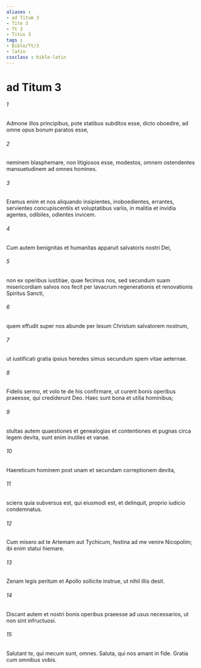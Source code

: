 ```yaml
---
aliases : 
- ad Titum 3
- Tite 3
- Tt 3
- Titus 3
tags : 
- Bible/Tt/3
- latin
cssclass : bible-latin
---
```


# ad Titum 3

###### 1
Admone illos principibus, pote statibus subditos esse, dicto oboedire, ad omne opus bonum paratos esse, 
###### 2
neminem blasphemare, non litigiosos esse, modestos, omnem ostendentes mansuetudinem ad omnes homines.
###### 3
Eramus enim et nos aliquando insipientes, inoboedientes, errantes, servientes concupiscentiis et voluptatibus variis, in malitia et invidia agentes, odibiles, odientes invicem. 
###### 4
Cum autem benignitas et humanitas apparuit salvatoris nostri Dei, 
###### 5
non ex operibus iustitiae, quae fecimus nos, sed secundum suam misericordiam salvos nos fecit per lavacrum regenerationis et renovationis Spiritus Sancti, 
###### 6
quem effudit super nos abunde per Iesum Christum salvatorem nostrum, 
###### 7
ut iustificati gratia ipsius heredes simus secundum spem vitae aeternae.
###### 8
Fidelis sermo, et volo te de his confirmare, ut curent bonis operibus praeesse, qui crediderunt Deo. Haec sunt bona et utilia hominibus; 
###### 9
stultas autem quaestiones et genealogias et contentiones et pugnas circa legem devita, sunt enim inutiles et vanae. 
###### 10
Haereticum hominem post unam et secundam correptionem devita, 
###### 11
sciens quia subversus est, qui eiusmodi est, et delinquit, proprio iudicio condemnatus.
###### 12
Cum misero ad te Artemam aut Tychicum, festina ad me venire Nicopolim; ibi enim statui hiemare. 
###### 13
Zenam legis peritum et Apollo sollicite instrue, ut nihil illis desit. 
###### 14
Discant autem et nostri bonis operibus praeesse ad usus necessarios, ut non sint infructuosi.
###### 15
Salutant te, qui mecum sunt, omnes. Saluta, qui nos amant in fide. Gratia cum omnibus vobis.
